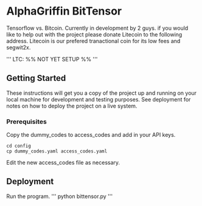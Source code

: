 # AlphaGriffin BitTensor

Tensorflow vs. Bitcoin. Currently in development by 2 guys. if you would like
to help out with the project please donate Litecoin to the following address.
Litecoin is our prefered tranactional coin for its low fees and segwit2x.

'''
LTC: %% NOT YET SETUP %%
'''

## Getting Started

These instructions will get you a copy of the project up and running on your local machine for development and testing purposes. See deployment for notes on how to deploy the project on a live system.

### Prerequisites

Copy the dummy_codes to access_codes and add in your API keys.

```
cd config
cp dummy_codes.yaml access_codes.yaml
```

Edit the new access_codes file as necessary.

## Deployment

Run the program.
'''
python bittensor.py
'''
